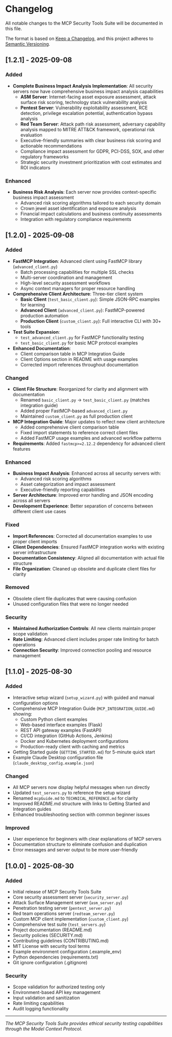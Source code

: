 # Changelog

All notable changes to the MCP Security Tools Suite will be documented in this file.

The format is based on [Keep a Changelog](https://keepachangelog.com/en/1.0.0/),
and this project adheres to [Semantic Versioning](https://semver.org/spec/v2.0.0.html).

## [1.2.1] - 2025-09-08

### Added
- **Complete Business Impact Analysis Implementation**: All security servers now have comprehensive business impact analysis capabilities
  - **ASM Server**: Internet-facing asset exposure assessment, attack surface risk scoring, technology stack vulnerability analysis
  - **Pentest Server**: Vulnerability exploitability assessment, RCE detection, privilege escalation potential, authentication bypass analysis
  - **Red Team Server**: Attack path risk assessment, adversary capability analysis mapped to MITRE ATT&CK framework, operational risk evaluation
  - Executive-friendly summaries with clear business risk scoring and actionable recommendations
  - Compliance impact assessment for GDPR, PCI-DSS, SOX, and other regulatory frameworks
  - Strategic security investment prioritization with cost estimates and ROI indicators

### Enhanced
- **Business Risk Analysis**: Each server now provides context-specific business impact assessment
  - Advanced risk scoring algorithms tailored to each security domain
  - Crown jewel asset identification and exposure analysis
  - Financial impact calculations and business continuity assessments
  - Integration with regulatory compliance requirements

## [1.2.0] - 2025-09-08

### Added
- **FastMCP Integration**: Advanced client using FastMCP library (`advanced_client.py`)
  - Batch processing capabilities for multiple SSL checks
  - Multi-server coordination and management
  - High-level security assessment workflows
  - Async context managers for proper resource handling
- **Comprehensive Client Architecture**: Three-tier client system
  - **Basic Client** (`test_basic_client.py`): Simple JSON-RPC examples for learning
  - **Advanced Client** (`advanced_client.py`): FastMCP-powered production automation
  - **Production Client** (`custom_client.py`): Full interactive CLI with 30+ tools
- **Test Suite Expansion**: 
  - `test_advanced_client.py` for FastMCP functionality testing
  - `test_basic_client.py` for basic MCP protocol examples
- **Enhanced Documentation**:
  - Client comparison table in MCP Integration Guide
  - Client Options section in README with usage examples
  - Corrected import references throughout documentation

### Changed
- **Client File Structure**: Reorganized for clarity and alignment with documentation
  - Renamed `basic_client.py` → `test_basic_client.py` (matches integration guide)
  - Added proper FastMCP-based `advanced_client.py` 
  - Maintained `custom_client.py` as full production client
- **MCP Integration Guide**: Major updates to reflect new client architecture
  - Added comprehensive client comparison table
  - Fixed import statements to reference correct client files
  - Added FastMCP usage examples and advanced workflow patterns
- **Requirements**: Added `fastmcp>=2.12.2` dependency for advanced client features

### Enhanced
- **Business Impact Analysis**: Enhanced across all security servers with:
  - Advanced risk scoring algorithms
  - Asset categorization and impact assessment
  - Executive-friendly reporting capabilities
- **Server Architecture**: Improved error handling and JSON encoding across all servers
- **Development Experience**: Better separation of concerns between different client use cases

### Fixed
- **Import References**: Corrected all documentation examples to use proper client imports
- **Client Dependencies**: Ensured FastMCP integration works with existing server infrastructure
- **Documentation Consistency**: Aligned all documentation with actual file structure
- **File Organization**: Cleaned up obsolete and duplicate client files for clarity

### Removed
- Obsolete client file duplicates that were causing confusion
- Unused configuration files that were no longer needed

### Security
- **Maintained Authorization Controls**: All new clients maintain proper scope validation
- **Rate Limiting**: Advanced client includes proper rate limiting for batch operations
- **Connection Security**: Improved connection pooling and resource management

## [1.1.0] - 2025-08-30

### Added
- Interactive setup wizard (`setup_wizard.py`) with guided and manual configuration options
- Comprehensive MCP Integration Guide (`MCP_INTEGRATION_GUIDE.md`) showing:
  - Custom Python client examples
  - Web-based interface examples (Flask)
  - REST API gateway examples (FastAPI)
  - CI/CD integration (GitHub Actions, Jenkins)
  - Docker and Kubernetes deployment configurations
  - Production-ready client with caching and metrics
- Getting Started guide (`GETTING_STARTED.md`) for 5-minute quick start
- Example Claude Desktop configuration file (`claude_desktop_config.example.json`)

### Changed
- All MCP servers now display helpful messages when run directly
- Updated `test_servers.py` to reference the setup wizard
- Renamed `mcpGuide.md` to `TECHNICAL_REFERENCE.md` for clarity
- Improved README.md structure with links to Getting Started and Integration guides
- Enhanced troubleshooting section with common beginner issues

### Improved
- User experience for beginners with clear explanations of MCP servers
- Documentation structure to eliminate confusion and duplication
- Error messages and server output to be more user-friendly

## [1.0.0] - 2025-08-30

### Added
- Initial release of MCP Security Tools Suite
- Core security assessment server (`security_server.py`)
- Attack Surface Management server (`asm_server.py`)
- Penetration testing server (`pentest_server.py`)
- Red team operations server (`redteam_server.py`)
- Custom MCP client implementation (`custom_client.py`)
- Comprehensive test suite (`test_servers.py`)
- Project documentation (README.md)
- Security policies (SECURITY.md)
- Contributing guidelines (CONTRIBUTING.md)
- MIT License with security tool terms
- Example environment configuration (.example_env)
- Python dependencies (requirements.txt)
- Git ignore configuration (.gitignore)

### Security
- Scope validation for authorized testing only
- Environment-based API key management
- Input validation and sanitization
- Rate limiting capabilities
- Audit logging functionality

---

*The MCP Security Tools Suite provides ethical security testing capabilities through the Model Context Protocol.*
